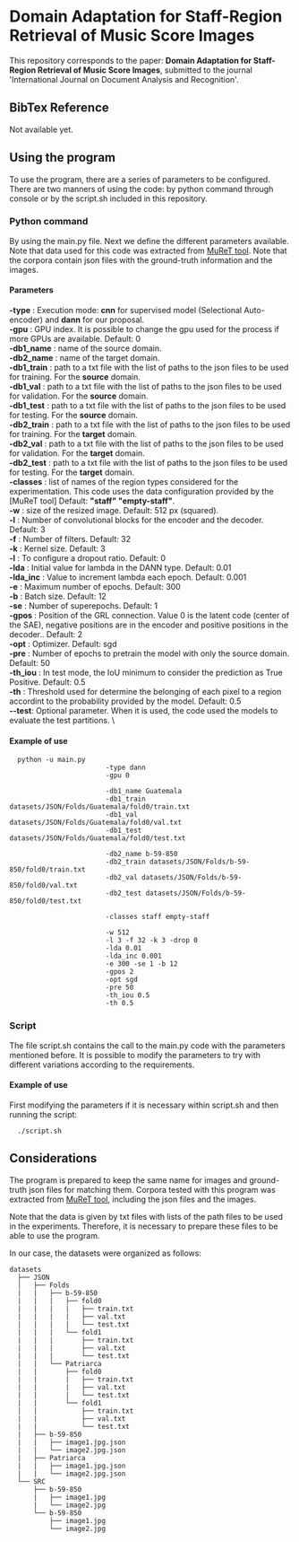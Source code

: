 # Domain Adaptation for Staff-Region Retrieval of Music Score Images

This repository corresponds to the paper: **Domain Adaptation for Staff-Region Retrieval of Music Score Images**, submitted to the journal 'International Journal on Document Analysis and Recognition'. 

## BibTex Reference
Not available yet.

## Using the program

To use the program, there are a series of parameters to be configured. There are two manners of using the code: by python command through console or by the script.sh included in this repository.

### Python command

By using the main.py file. Next we define the different parameters available. Note that data used for this code was extracted from [MuReT tool](https://muret.dlsi.ua.es/muret/#/). Note that the corpora contain json files with the ground-truth information and the images. 

#### Parameters

  **-type** : Execution mode: **cnn** for supervised model (Selectional Auto-encoder) and **dann** for our proposal. \
  **-gpu** : GPU index. It is possible to change the gpu used for the process if more GPUs are available. Default: 0 \
  **-db1_name** : name of the source domain. \
  **-db2_name** : name of the target domain. \
  **-db1_train** : path to a txt file with the list of paths to the json files to be used for training. For the **source** domain.\
  **-db1_val** : path to a txt file with the list of paths to the json files to be used for validation. For the **source** domain.\
  **-db1_test** : path to a txt file with the list of paths to the json files to be used for testing. For the **source** domain.\
  **-db2_train** : path to a txt file with the list of paths to the json files to be used for training. For the **target** domain.\
  **-db2_val** : path to a txt file with the list of paths to the json files to be used for validation. For the **target** domain.\
  **-db2_test** : path to a txt file with the list of paths to the json files to be used for testing. For the **target** domain.\
  **-classes** : list of names of the region types considered for the experimentation. This code uses the data configuration provided by the [MuReT tool] Default: **"staff" "empty-staff"**. \
  **-w** : size of the resized image. Default: 512 px (squared). \
  **-l** : Number of convolutional blocks for the encoder and the decoder. Default: 3 \
  **-f** : Number of filters. Default: 32 \
  **-k** : Kernel size. Default: 3 \
  **-l** : To configure a dropout ratio. Default: 0 \
  **-lda** : Initial value for lambda in the DANN type. Default: 0.01 \
  **-lda_inc** : Value to increment lambda each epoch. Default: 0.001 \
  **-e** : Maximum number of epochs. Default: 300 \
  **-b** : Batch size. Default: 12 \
  **-se** : Number of superepochs. Default: 1 \
  **-gpos** : Position of the GRL connection. Value 0 is the latent code (center of the SAE), negative positions are in the encoder and positive positions in the decoder.. Default: 2 \
  **-opt** : Optimizer. Default: sgd \
  **-pre** : Number of epochs to pretrain the model with only the source domain. Default: 50 \
  **-th_iou** : In test mode, the IoU minimum to consider the prediction as True Positive. Default: 0.5 \
  **-th** : Threshold used for determine the belonging of each pixel to a region accordint to the probability provided by the model. Default: 0.5 \
  **--test**: Optional parameter. When it is used, the code used the models to evaluate the test partitions. \


#### Example of use

```[python]
  python -u main.py 
                        -type dann 
                        -gpu 0 
                        
                        -db1_name Guatemala 
                        -db1_train datasets/JSON/Folds/Guatemala/fold0/train.txt 
                        -db1_val datasets/JSON/Folds/Guatemala/fold0/val.txt 
                        -db1_test datasets/JSON/Folds/Guatemala/fold0/test.txt 
                        
                        -db2_name b-59-850 
                        -db2_train datasets/JSON/Folds/b-59-850/fold0/train.txt 
                        -db2_val datasets/JSON/Folds/b-59-850/fold0/val.txt 
                        -db2_test datasets/JSON/Folds/b-59-850/fold0/test.txt 
                        
                        -classes staff empty-staff 
                        
                        -w 512 
                        -l 3 -f 32 -k 3 -drop 0 
                        -lda 0.01 
                        -lda_inc 0.001 
                        -e 300 -se 1 -b 12 
                        -gpos 2 
                        -opt sgd 
                        -pre 50 
                        -th_iou 0.5 
                        -th 0.5 
```
                        
### Script

The file script.sh contains the call to the main.py code with the parameters mentioned before. It is possible to modify the parameters to try with different variations according to the requirements.

#### Example of use
First modifying the parameters if it is necessary within script.sh and then running the script:

```
  ./script.sh
```

## Considerations

The program is prepared to keep the same name for images and ground-truth json files for matching them. Corpora tested with this program was extracted from [MuReT tool](https://muret.dlsi.ua.es/muret/#/), including the json files and the images.

Note that the data is given by txt files with lists of the path files to be used in the experiments. Therefore, it is necessary to prepare these files to be able to use the program. 

In our case, the datasets were organized as follows:

```
datasets 
  ├── JSON 
  │   ├── Folds 
  |   |   ├── b-59-850
  |   |   |   ├── fold0 
  |   |   |   |   ├── train.txt 
  |   |   |   |   ├── val.txt 
  |   |   |   |   └── test.txt 
  |   |   |   └── fold1 
  |   |   |       ├── train.txt 
  |   |   |       ├── val.txt 
  |   |   |       └── test.txt 
  |   |   └── Patriarca
  |   |       ├── fold0 
  |   |       |   ├── train.txt 
  |   |       |   ├── val.txt 
  |   |       |   └── test.txt 
  |   |       └── fold1 
  |   |           ├── train.txt 
  |   |           ├── val.txt 
  |   |           └── test.txt 
  |   ├── b-59-850 
  |   |   ├── image1.jpg.json 
  |   |   └── image2.jpg.json
  |   ├── Patriarca 
  |   |   ├── image1.jpg.json 
  |   |   └── image2.jpg.json 
  └── SRC 
      ├── b-59-850 
      |   ├── image1.jpg 
      |   └── image2.jpg 
      └── b-59-850 
          ├── image1.jpg 
          └── image2.jpg 
```
